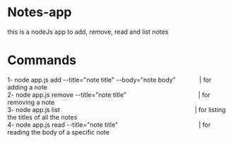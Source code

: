 # Notes-app
this is a nodeJs app to add, remove, read and list notes

# Commands
1- node app.js add --title="note title" --body="note body"  &emsp; &emsp;&emsp;           | for adding a note <br />
2- node app.js remove --title="note title" &emsp;&emsp;&emsp;&emsp;&emsp;&emsp; &emsp;&emsp;&emsp;&emsp;&ensp;&nbsp;                 | for removing a note <br />
3- node app.js list   &emsp; &emsp;&emsp;&emsp;&emsp;&emsp;&emsp;&emsp;&emsp;&emsp;&emsp;&emsp;&emsp;&emsp;&emsp;&emsp;&emsp;&emsp;&emsp;&emsp;&emsp;                   | for listing the titles of all the notes <br />
4- node app.js read --title="note title"   &emsp;&emsp;&emsp;&emsp;&emsp;&emsp;&emsp;&emsp;&emsp;&emsp;&emsp;&emsp;&ensp;                    | for reading the body of a specific note <br />
